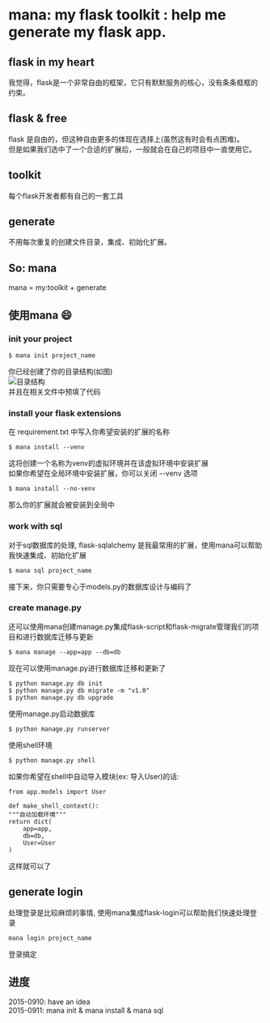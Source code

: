 mana: my flask toolkit : help me generate my flask app.
===
## flask in my heart
我觉得，flask是一个非常自由的框架，它只有默默服务的核心，没有条条框框的约束。<br/>

## flask & free
flask 是自由的，但这种自由更多的体现在选择上(虽然这有时会有点困难)。<br/>
但是如果我们选中了一个合适的扩展后，一般就会在自己的项目中一直使用它。<br/>

## toolkit
每个flask开发者都有自己的一套工具 <br/>

## generate
不用每次重复的创建文件目录，集成、初始化扩展。<br/>

## So: mana
mana = my:toolkit + generate <br/>

## 使用mana 😄
### init your project

    $ mana init project_name

你已经创建了你的目录结构(如图)<br/>
![目录结构](http://7xj431.com1.z0.glb.clouddn.com/屏幕快照%202015-09-11%20下午3.37.55.png) <br/>
并且在相关文件中预填了代码<br/>

### install your flask extensions
在 requirement.txt 中写入你希望安装的扩展的名称

    $ mana install --venv

这将创建一个名称为venv的虚拟环境并在该虚拟环境中安装扩展<br/>
如果你希望在全局环境中安装扩展，你可以关闭 --venv 选项

    $ mana install --no-venv

那么你的扩展就会被安装到全局中<br/>


### work with sql
对于sql数据库的处理, flask-sqlalchemy 是我最常用的扩展，使用mana可以帮助我快速集成、初始化扩展

    $ mana sql project_name

接下来，你只需要专心于models.py的数据库设计与编码了<br/>


### create manage.py
还可以使用mana创建manage.py集成flask-script和flask-migrate管理我们的项目和进行数据库迁移与更新

    $ mana manage --app=app --db=db

现在可以使用manage.py进行数据库迁移和更新了

    $ python manage.py db init
    $ python manage.py db migrate -m "v1.0"
    $ python manage.py db upgrade

使用manage.py启动数据库

    $ python manage.py runserver

使用shell环境

    $ python manage.py shell

如果你希望在shell中自动导入模块(ex: 导入User)的话:

    from app.models import User

    def make_shell_context():
    """自动加载环境"""
    return dict(
        app=app,
        db=db,
        User=User
    )

这样就可以了<br/>

## generate login
处理登录是比较麻烦的事情, 使用mana集成flask-login可以帮助我们快速处理登录

    mana login project_name

登录搞定<br/>

## 进度
2015-0910: have an idea<br/>
2015-0911: mana init & mana install & mana sql<br/>
